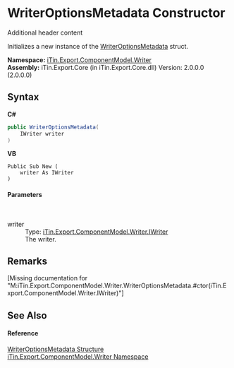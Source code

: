 # WriterOptionsMetadata Constructor 
Additional header content 

Initializes a new instance of the <a href="T_iTin_Export_ComponentModel_Writer_WriterOptionsMetadata">WriterOptionsMetadata</a> struct.

**Namespace:**&nbsp;<a href="N_iTin_Export_ComponentModel_Writer">iTin.Export.ComponentModel.Writer</a><br />**Assembly:**&nbsp;iTin.Export.Core (in iTin.Export.Core.dll) Version: 2.0.0.0 (2.0.0.0)

## Syntax

**C#**<br />
``` C#
public WriterOptionsMetadata(
	IWriter writer
)
```

**VB**<br />
``` VB
Public Sub New ( 
	writer As IWriter
)
```


#### Parameters
&nbsp;<dl><dt>writer</dt><dd>Type: <a href="T_iTin_Export_ComponentModel_Writer_IWriter">iTin.Export.ComponentModel.Writer.IWriter</a><br />The writer.</dd></dl>

## Remarks
\[Missing <remarks> documentation for "M:iTin.Export.ComponentModel.Writer.WriterOptionsMetadata.#ctor(iTin.Export.ComponentModel.Writer.IWriter)"\]

## See Also


#### Reference
<a href="T_iTin_Export_ComponentModel_Writer_WriterOptionsMetadata">WriterOptionsMetadata Structure</a><br /><a href="N_iTin_Export_ComponentModel_Writer">iTin.Export.ComponentModel.Writer Namespace</a><br />